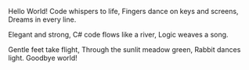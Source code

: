 Hello World!
Code whispers to life,
Fingers dance on keys and screens,
Dreams in every line.





Elegant and strong,
C# code flows like a river,
Logic weaves a song.


Gentle feet take flight,
Through the sunlit meadow green,
Rabbit dances light.
Goodbye world!